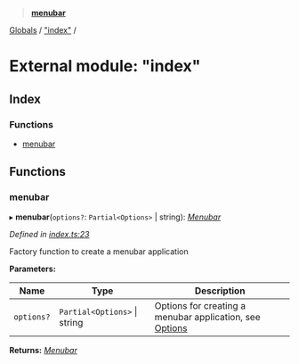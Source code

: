 > **[menubar](../README.md)**

[Globals](../globals.md) / ["index"](_index_.md) /

# External module: "index"

## Index

### Functions

* [menubar](_index_.md#menubar)

## Functions

###  menubar

▸ **menubar**(`options?`: `Partial<Options>` | string): *[Menubar](../classes/_menubar_.menubar.md)*

*Defined in [index.ts:23](https://github.com/maxogden/menubar/blob/d31ecca/src/index.ts#L23)*

Factory function to create a menubar application

**Parameters:**

Name | Type | Description |
------ | ------ | ------ |
`options?` | `Partial<Options>` \| string | Options for creating a menubar application, see [Options](../interfaces/_types_.options.md)  |

**Returns:** *[Menubar](../classes/_menubar_.menubar.md)*